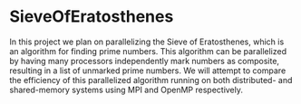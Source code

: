 # SieveOfEratosthenes
In this project we plan on parallelizing the Sieve of Eratosthenes, which is an algorithm for finding prime numbers. This algorithm can be parallelized by having many processors independently mark numbers as composite, resulting in a list of unmarked prime numbers. We will attempt to compare the efficiency of this parallelized algorithm running on both distributed- and shared-memory systems using MPI and OpenMP respectively.
